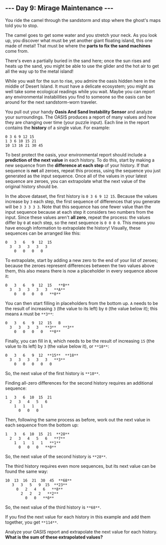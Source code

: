 ## --- Day 9: Mirage Maintenance ---
You ride the camel through the sandstorm and stop where the ghost's maps told you to stop. 

The camel goes to get some water and you stretch your neck. As you look up, you discover what must be yet another giant floating island, this one made of metal! That must be where the **parts to fix the sand machines** come from.

There's even a  partially buried in the sand here; once the sun rises and heats up the sand, you might be able to use the glider and the hot air to get all the way up to the metal island!

While you wait for the sun to rise, you admire the oasis hidden here in the middle of Desert Island. It must have a delicate ecosystem; you might as well take some ecological readings while you wait. Maybe you can report any environmental instabilities you find to someone so the oasis can be around for the next sandstorm-worn traveler.

You pull out your handy **Oasis And Sand Instability Sensor** and analyze your surroundings. The OASIS produces a report of many values and how they are changing over time (your puzzle input). Each line in the report contains the **history** of a single value. For example:

```
0 3 6 9 12 15
1 3 6 10 15 21
10 13 16 21 30 45
```

To best protect the oasis, your environmental report should include a **prediction of the next value** in each history. To do this, start by making a new sequence from the **difference at each step** of your history. If that sequence is **not** all zeroes, repeat this process, using the sequence you just generated as the input sequence. Once all of the values in your latest sequence are zeroes, you can extrapolate what the next value of the original history should be.

In the above dataset, the first history is `0 3 6 9 12 15`. Because the values increase by `3` each step, the first sequence of differences that you generate will be `3 3 3 3 3`. Note that this sequence has one fewer value than the input sequence because at each step it considers two numbers from the input. Since these values aren't **all zero**, repeat the process: the values differ by `0` at each step, so the next sequence is `0 0 0 0`. This means you have enough information to extrapolate the history! Visually, these sequences can be arranged like this:

```
0   3   6   9  12  15
  3   3   3   3   3
    0   0   0   0
```

To extrapolate, start by adding a new zero to the end of your list of zeroes; because the zeroes represent differences between the two values above them, this also means there is now a placeholder in every sequence above it:


```
0   3   6   9  12  15   **B**
  3   3   3   3   3   **A**
    0   0   0   0   **0**
```

You can then start filling in placeholders from the bottom up. `A` needs to be the result of increasing `3` (the value to its left) by `0` (the value below it); this means `A` must be `**3**`:

```
0   3   6   9  12  15   B
  3   3   3   3   **3**   **3**
    0   0   0   0   **0**
```

Finally, you can fill in `B`, which needs to be the result of increasing `15` (the value to its left) by `3` (the value below it), or `**18**`:

```
0   3   6   9  12  **15**  **18**
  3   3   3   3   3   **3**
    0   0   0   0   0
```

So, the next value of the first history is `**18**`.

Finding all-zero differences for the second history requires an additional sequence:

```
1   3   6  10  15  21
  2   3   4   5   6
    1   1   1   1
      0   0   0
```

Then, following the same process as before, work out the next value in each sequence from the bottom up:

```
1   3   6  10  15  21  **28**
  2   3   4   5   6   **7**
    1   1   1   1   **1**
      0   0   0   **0**
```

So, the next value of the second history is `**28**`.

The third history requires even more sequences, but its next value can be found the same way:

```
10  13  16  21  30  45  **68**
   3   3   5   9  15  **23**
     0   2   4   6   **8**
       2   2   2   **2**
         0   0   **0**
```

So, the next value of the third history is `**68**`.

If you find the next value for each history in this example and add them together, you get `**114**`.

Analyze your OASIS report and extrapolate the next value for each history. **What is the sum of these extrapolated values?**

